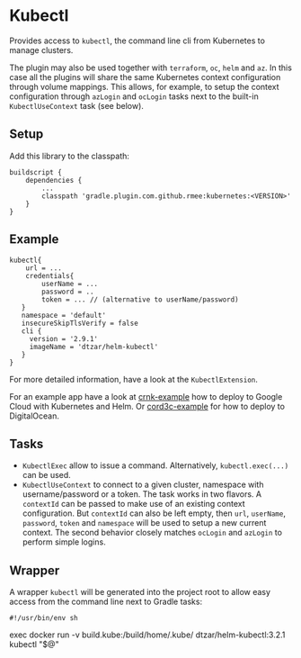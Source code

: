 # Kubectl

Provides access to `kubectl`, the command line cli from Kubernetes to manage clusters.

The plugin may also be used together with `terraform`, `oc`, `helm` and `az`. In this case all the plugins
will share the same Kubernetes context configuration through volume mappings. This allows, for example, to
setup the context configuration through `azLogin` and `ocLogin` tasks next to the built-in  `KubectlUseContext` task
(see below).


## Setup

Add this library to the classpath:

```
buildscript {
	dependencies {
	    ...
		classpath 'gradle.plugin.com.github.rmee:kubernetes:<VERSION>'
	}
}
```


## Example

```
kubectl{
	url = ...
	credentials{
		userName = ...
		password = ..
		token = ... // (alternative to userName/password)
   }
   namespace = 'default'
   insecureSkipTlsVerify = false
   cli {
     version = '2.9.1'
     imageName = 'dtzar/helm-kubectl'
   }
}

```

For more detailed information, have a look at the `KubectlExtension`.

For an example app have a look at  [crnk-example](https://github.com/crnk-project/crnk-example) how to deploy
to Google Cloud with Kubernetes and Helm. Or [cord3c-example](https://github.com/cord3c/cord3c-project/tree/master/cord3c-example-deployment)
for how to deploy to DigitalOcean.

## Tasks

- `KubectlExec` allow to issue a command. Alternatively, `kubectl.exec(...)` can be used.
- `KubectlUseContext` to connect to a given cluster, namespace with username/password or a token. The task
  works in two flavors. A `contextId` can be passed to make use of an existing context configuration. But `contextId`
  can also be left empty, then `url`, `userName`, `password`, `token` and `namespace` will be used to
  setup a new current context. The second behavior closely matches `ocLogin` and `azLogin` to perform simple logins.

## Wrapper

A wrapper `kubectl` will be generated into the project root to allow easy access from the command line next to Gradle tasks:

```
#!/usr/bin/env sh
```
exec docker run -v build\.kube:/build/home/.kube/ dtzar/helm-kubectl:3.2.1 kubectl "$@"
```

